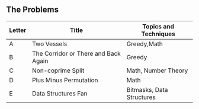 ## The Problems

|  Letter | Title                     | Topics and Techniques                          |
|---------|---------------------------|-----------------------------|
|  A | Two Vessels           | Greedy,Math                        |
|  B | The Corridor or There and Back Again            | Greedy          |
|  C | Non-coprime Split        |Math, Number Theory       |
|  D | Plus Minus Permutation        |Math      |
|  E | Data Structures Fan       |Bitmasks, Data Structures      |
